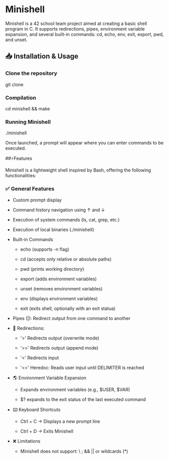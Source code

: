 # Minishell

Minishell is a 42 school team project aimed at creating a basic shell program in C. It supports redirections, pipes, environment variable expansion, and several built-in commands: cd, echo, env, exit, export, pwd, and unset.

## 📥 Installation & Usage

### Clone the repository

git clone <repository-url>

### Compilation

cd minishell && make

### Running Minishell

./minishell

Once launched, a prompt will appear where you can enter commands to be executed.

##⚡Features

Minishell is a lightweight shell inspired by Bash, offering the following functionalities:

### ✅ General Features

- Custom prompt display

- Command history navigation using ↑ and ↓

- Execution of system commands (ls, cat, grep, etc.)

- Execution of local binaries (./minishell)

- Built-in Commands

  - echo (supports -n flag)

  - cd (accepts only relative or absolute paths)

  - pwd (prints working directory)

  - export (adds environment variables)

  - unset (removes environment variables)

  - env (displays environment variables)

  - exit (exits shell, optionally with an exit statua)

 - Pipes (|): Redirect output from one command to another

- 🔀 Redirections:

  - '>' Redirects output (overwrite mode)

  - '>>' Redirects output (append mode)

  - '<' Redirects input

  - '<<' Heredoc: Reads user input until DELIMITER is reached

- 🌎 Environment Variable Expansion

   - Expands environment variables (e.g., $USER, $VAR)

  - $? expands to the exit status of the last executed command

- ⌨️ Keyboard Shortcuts

  - Ctrl + C → Displays a new prompt line

  - Ctrl + D → Exits Minishell

- ❌ Limitations

   - Minishell does not support: \ ; && || or wildcards (*)
